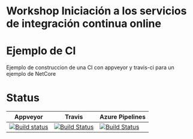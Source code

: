 # Workshop Iniciación a los servicios de integración continua online
# Ejemplo de CI

Ejemplo de construccion de una CI con appveyor y travis-ci para un ejemplo de NetCore

# Status

|Appveyor|Travis|Azure Pipelines|
|--------|------|---------------|
|[![Build status](https://ci.appveyor.com/api/projects/status/6mfdp4oxgemh4n76/branch/netcore?svg=true)](https://ci.appveyor.com/project/kabestrus/workshop-online-ci-servies/branch/netcore)|[![Build Status](https://travis-ci.org/JorTurFer/Workshop_online_ci_servies.svg?branch=NetCore)](https://travis-ci.org/JorTurFer/Workshop_online_ci_servies)|[![Build Status](https://dev.azure.com/JorTurFer/Workshop_online_ci_servies/_apis/build/status/Workshop%20Online%20CI%20servies?branchName=NetCore)](https://dev.azure.com/JorTurFer/Workshop_online_ci_servies/_build/latest?definitionId=13&branchName=NetCore)|
